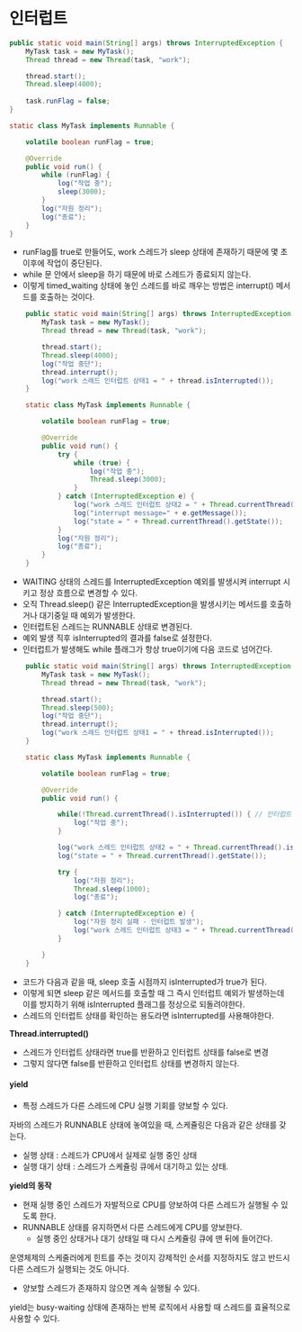 인터럽트
==
```java
public static void main(String[] args) throws InterruptedException {
    MyTask task = new MyTask();
    Thread thread = new Thread(task, "work");

    thread.start();
    Thread.sleep(4000);
        
    task.runFlag = false;
}

static class MyTask implements Runnable {

    volatile boolean runFlag = true;

    @Override
    public void run() {
        while (runFlag) {
            log("작업 중");
            sleep(3000);
        }
        log("자원 정리");
        log("종료");
    }
}
```
- runFlag를 true로 만들어도, work 스레드가 sleep 상태에 존재하기 때문에 몇 초 이후에 작업이 중단된다.
- while 문 안에서 sleep을 하기 때문에 바로 스레드가 종료되지 않는다.
- 이렇게 timed_waiting 상태에 놓인 스레드를 바로 깨우는 방법은 interrupt() 메서드를 호출하는 것이다.

```java
    public static void main(String[] args) throws InterruptedException {
        MyTask task = new MyTask();
        Thread thread = new Thread(task, "work");

        thread.start();
        Thread.sleep(4000);
        log("작업 중단");
        thread.interrupt();
        log("work 스레드 인터럽트 상태1 = " + thread.isInterrupted());
    }

    static class MyTask implements Runnable {

        volatile boolean runFlag = true;

        @Override
        public void run() {
            try {
                while (true) {
                    log("작업 중");
                    Thread.sleep(3000);
                }
            } catch (InterruptedException e) {
                log("work 스레드 인터럽트 상태2 = " + Thread.currentThread().isInterrupted());
                log("interrupt message=" + e.getMessage());
                log("state = " + Thread.currentThread().getState());
            }
            log("자원 정리");
            log("종료");
        }
    }
```    
- WAITING 상태의 스레드를 InterruptedException 예외를 발생시켜 interrupt 시키고 정상 흐름으로 변경할 수 있다.
- 오직 Thread.sleep() 같은 InterruptedException을 발생시키는 메서드를 호출하거나 대기중일 때 예외가 발생한다.
- 인터럽트된 스레드는 RUNNABLE 상태로 변경된다.
- 예외 발생 직후 isInterrupted의 결과를 false로 설정한다.
- 인터럽트가 발생해도 while 플래그가 항상 true이기에 다음 코드로 넘어간다.

```java
    public static void main(String[] args) throws InterruptedException {
        MyTask task = new MyTask();
        Thread thread = new Thread(task, "work");

        thread.start();
        Thread.sleep(500);
        log("작업 중단");
        thread.interrupt();
        log("work 스레드 인터럽트 상태1 = " + thread.isInterrupted());
    }

    static class MyTask implements Runnable {

        volatile boolean runFlag = true;

        @Override
        public void run() {

            while(!Thread.currentThread().isInterrupted()) { // 인터럽트 상태 변경 X
                log("작업 중");
            }

            log("work 스레드 인터럽트 상태2 = " + Thread.currentThread().isInterrupted());
            log("state = " + Thread.currentThread().getState());

            try {
                log("자원 정리");
                Thread.sleep(1000);
                log("종료");

            } catch (InterruptedException e) {
                log("자원 정리 실패 - 인터럽트 발생");
                log("work 스레드 인터럽트 상태3 = " + Thread.currentThread().isInterrupted());
            }

        }
    }
```
- 코드가 다음과 같을 때, sleep 호출 시점까지 isInterrupted가 true가 된다.
- 이렇게 되면 sleep 같은 메서드를 호출할 때 그 즉시 인터럽트 예외가 발생하는데 이를 방지하기 위해 isInterrupted 플래그를 정상으로 되돌려야한다.
- 스레드의 인터럽트 상태를 확인하는 용도라면 isInterrupted를 사용해야한다.

**Thread.interrupted()**
- 스레드가 인터럽트 상태라면 true를 반환하고 인터럽트 상태를 false로 변경
- 그렇지 않다면 false를 반환하고 인터럽트 상태를 변경하지 않는다.


#### yield
- 특정 스레드가 다른 스레드에 CPU 실행 기회를 양보할 수 있다.

자바의 스레드가 RUNNABLE 상태에 놓여있을 때, 스케쥴링은 다음과 같은 상태를 갖는다.
- 실행 상태 : 스레드가 CPU에서 실제로 실행 중인 상태
- 실행 대기 상태 : 스레드가 스케쥴링 큐에서 대기하고 있는 상태.

**yield의 동작**
- 현재 실행 중인 스레드가 자발적으로 CPU를 양보하여 다른 스레드가 실행될 수 있도록 한다.
- RUNNABLE 상태를 유지하면서 다른 스레드에게 CPU를 양보한다.
  - 실행 중인 상태거나 대기 상태일 때 다시 스케쥴링 큐에 맨 뒤에 들어간다.

운영체제의 스케줄러에게 힌트를 주는 것이지 강제적인 순서를 지정하지도 않고 반드시 다른 스레드가 실행되는 것도 아니다.
- 양보할 스레드가 존재하지 않으면 계속 실행될 수 있다.

yield는 busy-waiting 상태에 존재하는 반복 로직에서 사용할 때 스레드를 효율적으로 사용할 수 있다.
